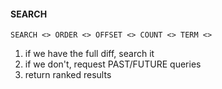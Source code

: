 #### SEARCH
`SEARCH <> ORDER <> OFFSET <> COUNT <> TERM <>`
1. if we have the full diff, search it
2. if we don't, request PAST/FUTURE queries
3. return ranked results

